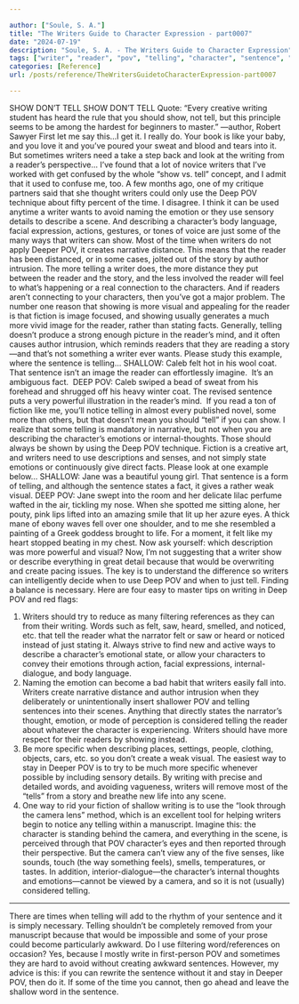 ```yaml
---

author: ["Soule, S. A."]
title: "The Writers Guide to Character Expression - part0007"
date: "2024-07-19"
description: "Soule, S. A. - The Writers Guide to Character Expression"
tags: ["writer", "reader", "pov", "telling", "character", "sentence", "tell", "show", "writing", "use", "deep", "emotion", "one", "way", "like", "time", "scene", "visual", "fiction", "fact", "shallow", "felt", "state", "camera", "heard"]
categories: [Reference]
url: /posts/reference/TheWritersGuidetoCharacterExpression-part0007

---
```



SHOW DON’T TELL
SHOW DON’T TELL
Quote: “Every creative writing student has heard the rule that you should show, not tell, but this principle seems to be among the hardest for beginners to master.” —author, Robert Sawyer
First let me say this…I get it. I really do. Your book is like your baby, and you love it and you’ve poured your sweat and blood and tears into it. But sometimes writers need a take a step back and look at the writing from a reader’s perspective…
I’ve found that a lot of novice writers that I’ve worked with get confused by the whole “show vs. tell” concept, and I admit that it used to confuse me, too.
A few months ago, one of my critique partners said that she thought writers could only use the Deep POV technique about fifty percent of the time. I disagree. I think it can be used anytime a writer wants to avoid naming the emotion or they use sensory details to describe a scene. And describing a character’s body language, facial expression, actions, gestures, or tones of voice are just some of the many ways that writers can show.
Most of the time when writers do not apply Deeper POV, it creates narrative distance. This means that the reader has been distanced, or in some cases, jolted out of the story by author intrusion. The more telling a writer does, the more distance they put between the reader and the story, and the less involved the reader will feel to what’s happening or a real connection to the characters.
And if readers aren’t connecting to your characters, then you’ve got a major problem.
The number one reason that showing is more visual and appealing for the reader is that fiction is image focused, and showing usually generates a much more vivid image for the reader, rather than stating facts. Generally, telling doesn’t produce a strong enough picture in the reader’s mind, and it often causes author intrusion, which reminds readers that they are reading a story—and that’s not something a writer ever wants.
Please study this example, where the sentence is telling…
SHALLOW: Caleb felt hot in his wool coat.
That sentence isn’t an image the reader can effortlessly imagine.  It’s an ambiguous fact. 
DEEP POV: Caleb swiped a bead of sweat from his forehead and shrugged off his heavy winter coat.
The revised sentence puts a very powerful illustration in the reader’s mind. 
If you read a ton of fiction like me, you’ll notice telling in almost every published novel, some more than others, but that doesn’t mean you should “tell” if you can show. I realize that some telling is mandatory in narrative, but not when you are describing the character’s emotions or internal-thoughts. Those should always be shown by using the Deep POV technique.
Fiction is a creative art, and writers need to use descriptions and senses, and not simply state emotions or continuously give direct facts.
Please look at one example below…
SHALLOW: Jane was a beautiful young girl.
That sentence is a form of telling, and although the sentence states a fact, it gives a rather weak visual.
DEEP POV: Jane swept into the room and her delicate lilac perfume wafted in the air, tickling my nose. When she spotted me sitting alone, her pouty, pink lips lifted into an amazing smile that lit up her azure eyes. A thick mane of ebony waves fell over one shoulder, and to me she resembled a painting of a Greek goddess brought to life. For a moment, it felt like my heart stopped beating in my chest.
Now ask yourself: which description was more powerful and visual?
Now, I’m not suggesting that a writer show or describe everything in great detail because that would be overwriting and create pacing issues. The key is to understand the difference so writers can intelligently decide when to use Deep POV and when to just tell. Finding a balance is necessary.
Here are four easy to master tips on writing in Deep POV and red flags:
1) Writers should try to reduce as many filtering references as they can from their writing. Words such as felt, saw, heard, smelled, and noticed, etc. that tell the reader what the narrator felt or saw or heard or noticed instead of just stating it.
Always strive to find new and active ways to describe a character’s emotional state, or allow your characters to convey their emotions through action, facial expressions, internal-dialogue, and body language.
2) Naming the emotion can become a bad habit that writers easily fall into. Writers create narrative distance and author intrusion when they deliberately or unintentionally insert shallower POV and telling sentences into their scenes.
Anything that directly states the narrator’s thought, emotion, or mode of perception is considered telling the reader about whatever the character is experiencing.
Writers should have more respect for their readers by showing instead.
3) Be more specific when describing places, settings, people, clothing, objects, cars, etc. so you don’t create a weak visual. The easiest way to stay in Deeper POV is to try to be much more specific whenever possible by including sensory details.
By writing with precise and detailed words, and avoiding vagueness, writers will remove most of the “tells” from a story and breathe new life into any scene.
4) One way to rid your fiction of shallow writing is to use the “look through the camera lens” method, which is an excellent tool for helping writers begin to notice any telling within a manuscript.
Imagine this: the character is standing behind the camera, and everything in the scene, is perceived through that POV character’s eyes and then reported through their perspective.
But the camera can’t view any of the five senses, like sounds, touch (the way something feels), smells, temperatures, or tastes. In addition, interior-dialogue—the character’s internal thoughts and emotions—cannot be viewed by a camera, and so it is not (usually) considered telling.
***
There are times when telling will add to the rhythm of your sentence and it is simply necessary. Telling shouldn’t be completely removed from your manuscript because that would be impossible and some of your prose could become particularly awkward.
Do I use filtering word/references on occasion?
Yes, because I mostly write in first-person POV and sometimes they are hard to avoid without creating awkward sentences. However, my advice is this: if you can rewrite the sentence without it and stay in Deeper POV, then do it. If some of the time you cannot, then go ahead and leave the shallow word in the sentence.

